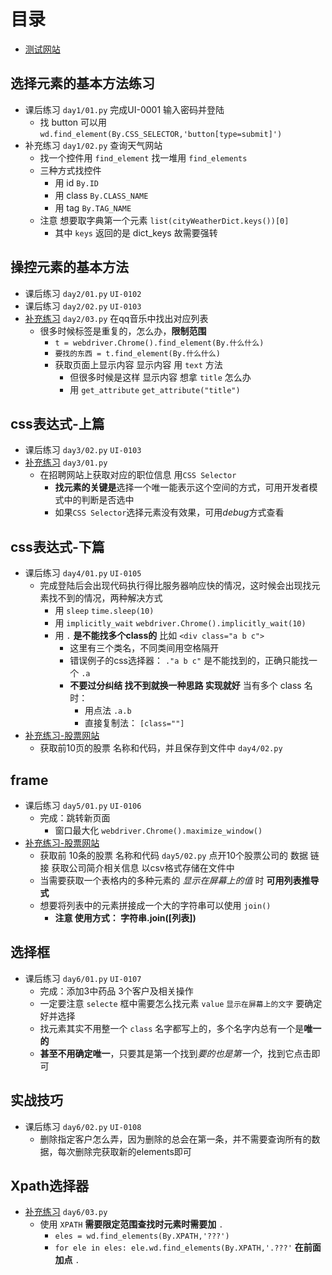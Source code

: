 # 目录
- [测试网站](http://127.0.0.1/mgr/sign.html)
## 选择元素的基本方法练习
- 课后练习 `day1/01.py` 完成UI-0001 输入密码并登陆
   -  找 button 可以用 `wd.find_element(By.CSS_SELECTOR,'button[type=submit]')`
- 补充练习 `day1/02.py` 查询天气网站
  - 找一个控件用 `find_element` 找一堆用 `find_elements`
  - 三种方式找控件
    - 用 id `By.ID`
    - 用 class `By.CLASS_NAME`
    - 用 tag `By.TAG_NAME`
  - 注意 想要取字典第一个元素 `list(cityWeatherDict.keys())[0]`
    - 其中 `keys` 返回的是 dict_keys 故需要强转
## 操控元素的基本方法
- 课后练习 `day2/01.py` `UI-0102`
- 课后练习 `day2/02.py` `UI-0103`
- [补充练习](http://v3.byhy.net/prac/pri546/selenium/0010a1/) `day2/03.py` 在qq音乐中找出对应列表
  - 很多时候标签是重复的，怎么办，**限制范围**
    - `t = webdriver.Chrome().find_element(By.什么什么)`
    - `要找的东西 = t.find_element(By.什么什么)`
    - 获取页面上显示内容 <a>显示内容</a> 用 `text` 方法
      - 但很多时候是这样 <a title='想获取内容'>显示内容</a> 想拿 `title` 怎么办
      - 用 `get_attribute` `get_attribute("title")`
## css表达式-上篇
- 课后练习 `day3/02.py` `UI-0103`
- [补充练习](http://v3.byhy.net/prac/pri546/selenium/0032f3/) `day3/01.py`
  - 在招聘网站上获取对应的职位信息 用`CSS Selector`
    - **找元素的关键是**选择一个唯一能表示这个空间的方式，可用开发者模式中的判断是否选中
    - 如果`CSS Selector`选择元素没有效果，可用*debug*方式查看
## css表达式-下篇
- 课后练习 `day4/01.py` `UI-0105`
  - 完成登陆后会出现代码执行得比服务器响应快的情况，这时候会出现找元素找不到的情况，两种解决方式
    - 用 `sleep` `time.sleep(10)`
    - 用 `implicitly_wait` `webdriver.Chrome().implicitly_wait(10)`
    - 用 `.` **是不能找多个class的** 比如 `<div class="a b c">`
      - 这里有三个类名，不同类间用空格隔开
      - 错误例子的css选择器： `."a b c"` 是不能找到的，正确只能找一个 `.a`
      - **不要过分纠结 找不到就换一种思路 实现就好** 当有多个 class 名时：
        - 用点法 `.a.b`
        - 直接复制法： `[class=""]`
- [补充练习-股票网站](http://quote.eastmoney.com/center/gridlist.html#hs_a_board)
  - 获取前10页的股票 名称和代码，并且保存到文件中 `day4/02.py`
## frame
- 课后练习 `day5/01.py` `UI-0106`
  - 完成：跳转新页面
    - 窗口最大化 `webdriver.Chrome().maximize_window()`
- [补充练习-股票网站](http://quote.eastmoney.com/center/gridlist.html#hs_a_board)
  - 获取前 10条的股票 名称和代码 `day5/02.py`
    点开10个股票公司的 数据 链接 获取公司简介相关信息 以csv格式存储在文件中
  - 当需要获取一个表格内的多种元素的 *显示在屏幕上的值* 时 **可用列表推导式**
  - 想要将列表中的元素拼接成一个大的字符串可以使用 `join()` 
    - **注意 使用方式： 字符串.join([列表])** 
## 选择框
- 课后练习 `day6/01.py` `UI-0107`
  - 完成：添加3中药品 3个客户及相关操作 
  - 一定要注意 `selecte` 框中需要怎么找元素 `value` `显示在屏幕上的文字` 要确定好并选择
  - 找元素其实不用整一个 `class` 名字都写上的，多个名字内总有一个是**唯一的**
  - **甚至不用确定唯一**，只要其是第一个找到*要的也是第一个*，找到它点击即可
## 实战技巧
- 课后练习 `day6/02.py` `UI-0108`
  - 删除指定客户怎么弄，因为删除的总会在第一条，并不需要查询所有的数据，每次删除完获取新的elements即可
## Xpath选择器
- [补充练习](http://v3.byhy.net/prac/pri546/selenium/000005/) `day6/03.py`
  - 使用 `XPATH` **需要限定范围查找时元素时需要加** `.`
    - `eles = wd.find_elements(By.XPATH,'???')`
    - `for ele in eles: ele.wd.find_elements(By.XPATH,'.???'` **在前面加点** `.`